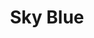 ---
layout: piece
collection_: paintings
title: Sky Blue
image: sky-blue.jpg
media: Acrylic
dimensions: 14" x 15"
description: Painted with popsicle sticks on congregated cardboard.
price: $90
create_date: 2014
---